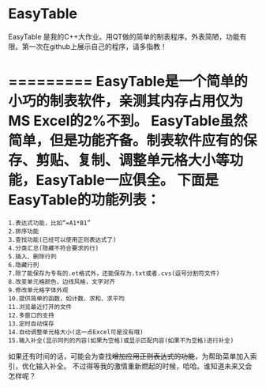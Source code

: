 EasyTable
=========

EasyTable 是我的C++大作业。用QT做的简单的制表程序。外表简陋，功能有限。第一次在github上展示自己的程序，请多指教！

=========
EasyTable是一个简单的小巧的制表软件，亲测其内存占用仅为MS Excel的2%不到。
EasyTable虽然简单，但是功能齐备。制表软件应有的保存、剪贴、复制、调整单元格大小等功能，EasyTable一应俱全。
下面是EasyTable的功能列表：
=
	1.表达式功能，比如“=A1*B1”
	2.排序功能
	3.查找功能(已经可以使用正则表达式了)
	4.分类汇总(隐藏不符合要求的行)
	5.插入、删除行列
	6.隐藏行列
	7.除了能保存为专有的.et格式外，还能保存为.txt或者.cvs(逗号分割符文件)
	8.改变单元格颜色，边线风格，文字对齐
	9.修改单元格字体外观
	10.提供简单的函数，如计数、求和、求平均
	11.浏览最近打开的文件
	12.多窗口的支持
	13.定时自动保存
	14.自动调整单元格大小(这一点Excel可是没有哦)
	15.输入补全(显示同列的内容(如果为空格)或显示匹配内容(如果不为空格)进行补全)
如果还有时间的话，可能会为查找~~增加应用正则表达式的功能~~，为帮助菜单加入索引，优化输入补全。
不过得等我的激情重新燃起的时候，哈哈。谁知道未来又会怎样呢？
